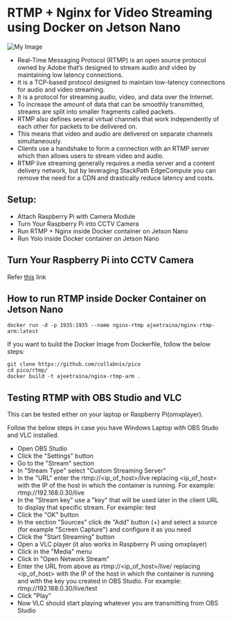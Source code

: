 # RTMP + Nginx for Video Streaming using Docker on Jetson Nano

![My Image](https://github.com/collabnix/pico/blob/master/rtmp/images/pico2.0.jpeg)

- Real-Time Messaging Protocol (RTMP) is an open source protocol owned by Adobe that’s designed to stream audio and video by maintaining low latency connections.
- It is a TCP-based protocol designed to maintain low-latency connections for audio and video streaming. 
- It is a protocol for streaming audio, video, and data over the Internet.
- To increase the amount of data that can be smoothly transmitted, streams are split into smaller fragments called packets. 
- RTMP also defines several virtual channels that work independently of each other for packets to be delivered on. 
- This means that video and audio are delivered on separate channels simultaneously.
- Clients use a handshake to form a connection with an RTMP server which then allows users to stream video and audio.
- RTMP live streaming generally requires a media server and a content delivery network, but by leveraging StackPath EdgeCompute you can remove the need for a CDN and drastically reduce latency and costs.

## Setup:

- Attach Raspberry Pi with Camera Module
- Turn Your Raspberry Pi into CCTV Camera
- Run RTMP + Nginx inside Docker container on Jetson Nano
- Run Yolo inside Docker container on Jetson Nano

## Turn Your Raspberry Pi into CCTV Camera

Refer [this](http://collabnix.com/turn-your-raspberry-pi-into-low-cost-cctv-surveillance-camerawith-night-vision-in-5-minutes-using-docker/) link


## How to run RTMP inside Docker Container on Jetson Nano

```
docker run -d -p 1935:1935 --name nginx-rtmp ajeetraina/nginx-rtmp-arm:latest
```

If you want to build the Docker Image from Dockerfile, follow the below steps:

```
git clone https://github.com/collabnix/pico
cd pico/rtmp/
docker build -t ajeetraina/nginx-rtmp-arm .
```

## Testing RTMP with OBS Studio and VLC

This can be tested either on your laptop or Raspberry Pi(omxplayer).

Follow the below steps in case you have Windows Laptop with OBS Studo and VLC installed.

- Open OBS Studio
- Click the "Settings" button
- Go to the "Stream" section
- In "Stream Type" select "Custom Streaming Server"
- In the "URL" enter the rtmp://<ip_of_host>/live replacing <ip_of_host> with the IP of the host in which the container is running. For example: rtmp://192.168.0.30/live
- In the "Stream key" use a "key" that will be used later in the client URL to display that specific stream. For example: test
- Click the "OK" button
- In the section "Sources" click de "Add" button (+) and select a source (for example "Screen Capture") and configure it as you need
- Click the "Start Streaming" button
- Open a VLC player (it also works in Raspberry Pi using omxplayer)
- Click in the "Media" menu
- Click in "Open Network Stream"
- Enter the URL from above as rtmp://<ip_of_host>/live/<key> replacing <ip_of_host> with the IP of the host in which the container is running and <key> with the key you created in OBS Studio. For example: rtmp://192.168.0.30/live/test
- Click "Play"
- Now VLC should start playing whatever you are transmitting from OBS Studio
  

